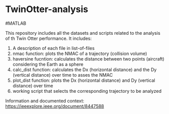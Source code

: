 # TwinOtter-analysis
#MATLAB

This repository includes all the datasets and scripts related to the analysis of th Twin Otter performance. It includes:
1. A description of each file in list-of-files
2. nmac function: plots the NMAC of a trajectory (collision volume) 
3. haversine fucntion: calculates the distance between two points (aircraft) considering the Earth as a sphere
3. calc_dist function: calculates the Dx (horizontal distance) and the Dy (vertical distance) over time to asses the NMAC
3. plot_dist function: plots the Dx (horizontal distance) and Dy (vertical distance) over time
4. working script that selects the corresponding trajectory to be analyzed

Information and documented context: https://ieeexplore.ieee.org/document/8447588
